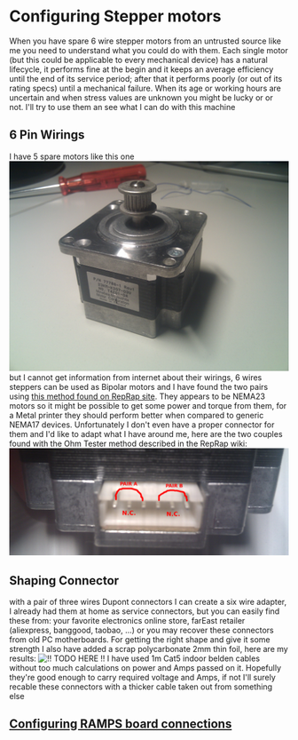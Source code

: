 # Configuring Stepper motors
When you have spare 6 wire stepper motors from an untrusted source like me you need to understand what you could do with them. Each single motor (but this could be applicable to every mechanical device) has a natural lifecycle, it performs fine at the begin and it keeps an average efficiency until the end of its service period; after that it performs poorly (or out of its rating specs) until a mechanical failure. When its age or working hours are uncertain and when stress values are unknown you might be lucky or or not. I'll try to use them an see what I can do with this machine

## 6 Pin Wirings
I have 5 spare motors like this one
![stepper motor](03.stepper.overall.jpg)
but I cannot get information from internet about their wirings, 6 wires steppers can be used as Bipolar motors and I have found the two pairs using [this method found on RepRap site](http://reprap.org/wiki/Stepper_wiring).
They appears to be NEMA23 motors so it might be possible to get some power and torque from them, for a Metal printer they should perform better when compared to generic NEMA17 devices.
Unfortunately I don't even have a proper connector for them and I'd like to adapt what I have around me, here are the two couples found with the Ohm Tester method described in the RepRap wiki:
![stepper wirings](03.stepper.connector.jpg)

## Shaping Connector
with a pair of three wires Dupont connectors I can create a six wire adapter, I already had them at home as service connectors, but you can easily find these from: your favorite electronics online store, farEast retailer (aliexpress, banggood, taobao, ...) or you may recover these connectors from old PC motherboards. For getting the right shape and give it some strength I also have added a scrap polycarbonate 2mm thin foil, here are my results:
![!! TODO HERE !!]()
I have used 1m Cat5 indoor belden cables without too much calculations on power and Amps passed on it. Hopefully they're good enough to carry required voltage and Amps, if not I'll surely recable these connectors with a thicker cable taken out from something else

## [Configuring RAMPS board connections](04.configuring.RAMPS.board.md)